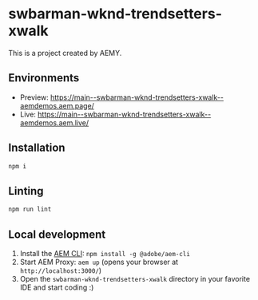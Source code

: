 # swbarman-wknd-trendsetters-xwalk

This is a project created by AEMY.

## Environments

- Preview: https://main--swbarman-wknd-trendsetters-xwalk--aemdemos.aem.page/
- Live: https://main--swbarman-wknd-trendsetters-xwalk--aemdemos.aem.live/

## Installation

```sh
npm i
```

## Linting

```sh
npm run lint
```

## Local development

1. Install the [AEM CLI](https://github.com/adobe/helix-cli): `npm install -g @adobe/aem-cli`
1. Start AEM Proxy: `aem up` (opens your browser at `http://localhost:3000/`)
1. Open the `swbarman-wknd-trendsetters-xwalk` directory in your favorite IDE and start coding :)